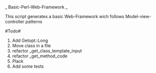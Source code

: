 _ Basic-Perl-Web-Framework _

This script generates a basic Web-Framework wich follows Model-view-controller patterns

#Todo#
1. Add Getopt::Long
2. Move class in a file
3. refactor _get_class_template_input
4. refactor _get_method_code
5. Plack
6. Add some tests
